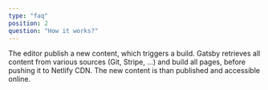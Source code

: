 ```yaml
---
type: "faq"
position: 2
question: "How it works?"
---
```


The editor publish a new content, which triggers a build. Gatsby retrieves all content from various sources (Git, Stripe, ...)
and build all pages, before pushing it to Netlify CDN. The new content is than published and accessible online.
